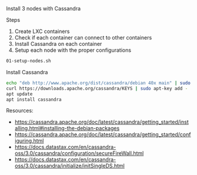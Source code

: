 Install 3 nodes with Cassandra

Steps
1. Create LXC containers
2. Check if each container can connect to other containers
4. Install Cassandra on each container
5. Setup each node with the proper configurations

```bash
01-setup-nodes.sh
```

Install Cassandra 

```bash
echo "deb http://www.apache.org/dist/cassandra/debian 40x main" | sudo tee -a /etc/apt/sources.list.d/cassandra.sources.list
curl https://downloads.apache.org/cassandra/KEYS | sudo apt-key add -
apt update
apt install cassandra
```

Resources:
* https://cassandra.apache.org/doc/latest/cassandra/getting_started/installing.html#installing-the-debian-packages
* https://cassandra.apache.org/doc/latest/cassandra/getting_started/configuring.html
* https://docs.datastax.com/en/cassandra-oss/3.0/cassandra/configuration/secureFireWall.html
* https://docs.datastax.com/en/cassandra-oss/3.0/cassandra/initialize/initSingleDS.html
